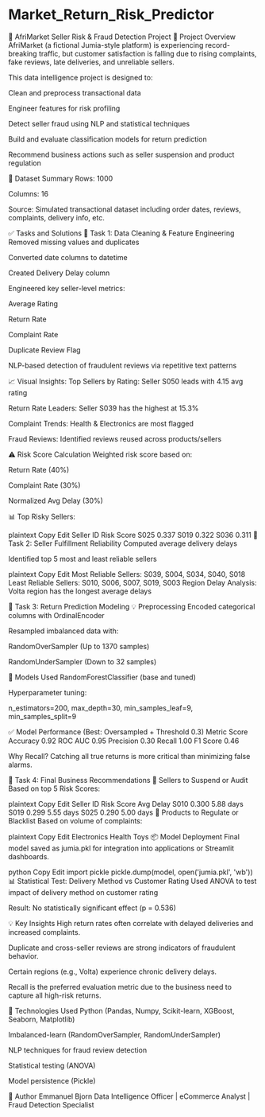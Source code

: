 # Market_Return_Risk_Predictor

🛒 AfriMarket Seller Risk & Fraud Detection Project
📌 Project Overview
AfriMarket (a fictional Jumia-style platform) is experiencing record-breaking traffic, but customer satisfaction is falling due to rising complaints, fake reviews, late deliveries, and unreliable sellers.

This data intelligence project is designed to:

Clean and preprocess transactional data

Engineer features for risk profiling

Detect seller fraud using NLP and statistical techniques

Build and evaluate classification models for return prediction

Recommend business actions such as seller suspension and product regulation

📁 Dataset Summary
Rows: 1000

Columns: 16

Source: Simulated transactional dataset including order dates, reviews, complaints, delivery info, etc.

✅ Tasks and Solutions
📌 Task 1: Data Cleaning & Feature Engineering
Removed missing values and duplicates

Converted date columns to datetime

Created Delivery Delay column

Engineered key seller-level metrics:

Average Rating

Return Rate

Complaint Rate

Duplicate Review Flag

NLP-based detection of fraudulent reviews via repetitive text patterns

📈 Visual Insights:
Top Sellers by Rating: Seller S050 leads with 4.15 avg rating

Return Rate Leaders: Seller S039 has the highest at 15.3%

Complaint Trends: Health & Electronics are most flagged

Fraud Reviews: Identified reviews reused across products/sellers

⚠️ Risk Score Calculation
Weighted risk score based on:

Return Rate (40%)

Complaint Rate (30%)

Normalized Avg Delay (30%)

📊 Top Risky Sellers:

plaintext
Copy
Edit
Seller ID    Risk Score
S025         0.337
S019         0.322
S036         0.311
📌 Task 2: Seller Fulfillment Reliability
Computed average delivery delays

Identified top 5 most and least reliable sellers

plaintext
Copy
Edit
Most Reliable Sellers: S039, S004, S034, S040, S018
Least Reliable Sellers: S010, S006, S007, S019, S003
Region Delay Analysis: Volta region has the longest average delays

📌 Task 3: Return Prediction Modeling
💡 Preprocessing
Encoded categorical columns with OrdinalEncoder

Resampled imbalanced data with:

RandomOverSampler (Up to 1370 samples)

RandomUnderSampler (Down to 32 samples)

🧠 Models Used
RandomForestClassifier (base and tuned)

Hyperparameter tuning:

n_estimators=200, max_depth=30, min_samples_leaf=9, min_samples_split=9

✅ Model Performance (Best: Oversampled + Threshold 0.3)
Metric	Score
Accuracy	0.92
ROC AUC	0.95
Precision	0.30
Recall	1.00
F1 Score	0.46

Why Recall? Catching all true returns is more critical than minimizing false alarms.

📌 Task 4: Final Business Recommendations
🔎 Sellers to Suspend or Audit
Based on top 5 Risk Scores:

plaintext
Copy
Edit
Seller ID  Risk Score  Avg Delay
S010       0.300       5.88 days
S019       0.299       5.55 days
S025       0.290       5.00 days
🚫 Products to Regulate or Blacklist
Based on volume of complaints:

plaintext
Copy
Edit
Electronics
Health
Toys
📦 Model Deployment
Final model saved as jumia.pkl for integration into applications or Streamlit dashboards.

python
Copy
Edit
import pickle
pickle.dump(model, open('jumia.pkl', 'wb'))
📊 Statistical Test: Delivery Method vs Customer Rating
Used ANOVA to test impact of delivery method on customer rating

Result: No statistically significant effect (p = 0.536)

💡 Key Insights
High return rates often correlate with delayed deliveries and increased complaints.

Duplicate and cross-seller reviews are strong indicators of fraudulent behavior.

Certain regions (e.g., Volta) experience chronic delivery delays.

Recall is the preferred evaluation metric due to the business need to capture all high-risk returns.

🔗 Technologies Used
Python (Pandas, Numpy, Scikit-learn, XGBoost, Seaborn, Matplotlib)

Imbalanced-learn (RandomOverSampler, RandomUnderSampler)

NLP techniques for fraud review detection

Statistical testing (ANOVA)

Model persistence (Pickle)

🧠 Author
Emmanuel Bjorn
Data Intelligence Officer | eCommerce Analyst | Fraud Detection Specialist

